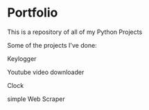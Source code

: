# Portfolio
This is a repository of all of my Python Projects

Some of the projects I've done:

Keylogger

Youtube video downloader

Clock

simple Web Scraper
